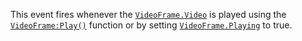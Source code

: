 This event fires whenever the [`VideoFrame.Video`](https://create.roblox.com/docs/reference/engine/classes/VideoFrame#Video) is played using the
[`VideoFrame:Play()`](https://create.roblox.com/docs/reference/engine/classes/VideoFrame#Play) function or by setting
[`VideoFrame.Playing`](https://create.roblox.com/docs/reference/engine/classes/VideoFrame#Playing) to true.